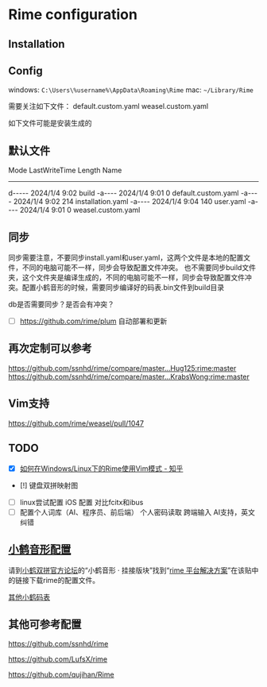 # Rime configuration

## Installation

## Config

windows: `C:\Users\%username%\AppData\Roaming\Rime`
mac: `~/Library/Rime`

需要关注如下文件：
default.custom.yaml
weasel.custom.yaml

如下文件可能是安装生成的

## 默认文件

Mode                 LastWriteTime         Length Name
----                 -------------         ------ ----
d-----          2024/1/4      9:02                build
-a----          2024/1/4      9:01              0 default.custom.yaml
-a----          2024/1/4      9:02            214 installation.yaml
-a----          2024/1/4      9:04            140 user.yaml
-a----          2024/1/4      9:01              0 weasel.custom.yaml

## 同步

同步需要注意，不要同步install.yaml和user.yaml，这两个文件是本地的配置文件，不同的电脑可能不一样，同步会导致配置文件冲突。
也不需要同步build文件夹，这个文件夹是编译生成的，不同的电脑可能不一样，同步会导致配置文件冲突。配置小鹤音形的时候，需要同步编译好的码表.bin文件到build目录

db是否需要同步？是否会有冲突？
- [ ] https://github.com/rime/plum 自动部署和更新

## 再次定制可以参考

https://github.com/ssnhd/rime/compare/master...Hug125:rime:master
https://github.com/ssnhd/rime/compare/master...KrabsWong:rime:master


## Vim支持

https://github.com/rime/weasel/pull/1047

## TODO

- [x] [如何在Windows/Linux下的Rime使用Vim模式 - 知乎](https://zhuanlan.zhihu.com/p/654489636)
- [!] 键盘双拼映射图
- [ ] linux尝试配置 iOS 配置 对比fcitx和ibus
- [ ] 配置个人词库（AI、程序员、前后端） 个人密码读取 跨端输入 AI支持，英文纠错

## [小鹤音形配置](https://itx.ink/2018/11/21/SHARE_MY_RIME/)

请到[小鹤双拼官方论坛](http://www.flypy.com/bbs/forum.php)的“小鹤音形 · 挂接版块”找到“[rime 平台解决方案](http://www.flypy.com/bbs/forum.php?mod=viewthread&tid=184&extra=page%3D1)”在该贴中的链接下载rime的配置文件。

[其他小鹤码表](https://github.com/brglng/rime-xhup)

## 其他可参考配置

https://github.com/ssnhd/rime

https://github.com/LufsX/rime

https://github.com/qujihan/Rime